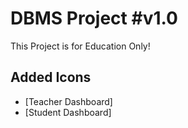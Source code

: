 # DBMS Project #v1.0
 This Project is for Education Only!
## Added Icons
- [Teacher Dashboard]
- [Student Dashboard]
``` To Make it User Friendly!
